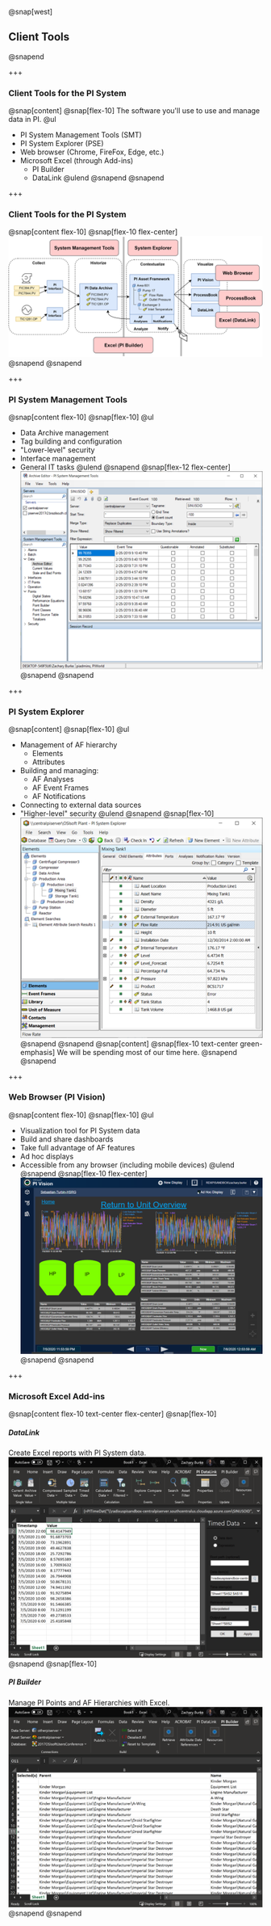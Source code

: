 @snap[west]
## Client Tools
@snapend

+++

### Client Tools for the PI System
@snap[content]
@snap[flex-10]
The software you'll use to use and manage data in PI.
@ul[](false)
- PI System Management Tools (SMT)
- PI System Explorer (PSE)
- Web browser (Chrome, FireFox, Edge, etc.)
- Microsoft Excel (through Add-ins)
    - PI Builder
    - DataLink
@ulend
@snapend
@snapend

+++

### Client Tools for the PI System
@snap[content flex-10]
@snap[flex-10 flex-center]
![](assets/img/client-tools.png)
@snapend
@snapend

+++

### PI System Management Tools
@snap[content flex-10]
@snap[flex-10]
@ul[](false)
- Data Archive management
- Tag building and configuration
- "Lower-level" security
- Interface management
- General IT tasks
@ulend
@snapend
@snap[flex-12 flex-center]
![](assets/img/smt-screenshot.png)
@snapend
@snapend

+++

### PI System Explorer
@snap[content]
@snap[flex-10]
@ul[](false)
- Management of AF hierarchy
    - Elements
    - Attributes
- Building and managing:
    - AF Analyses
    - AF Event Frames
    - AF Notifications
- Connecting to external data sources
- "Higher-level" security
@ulend
@snapend
@snap[flex-10]
![](assets/img/pi-system-explorer.png)
@snapend
@snapend
@snap[content]
@snap[flex-10 text-center green-emphasis]
We will be spending most of our time here.
@snapend
@snapend

+++

### Web Browser (PI Vision)
@snap[content flex-10]
@snap[flex-10]
@ul[](false)
- Visualization tool for PI System data
- Build and share dashboards
- Take full advantage of AF features
- Ad hoc displays
- Accessible from any browser (including mobile devices)
@ulend
@snapend
@snap[flex-10 flex-center]
![](assets/img/pi-vision.png)
@snapend
@snapend

+++

### Microsoft Excel Add-ins
@snap[content flex-10 text-center flex-center]
@snap[flex-10]
##### DataLink
Create Excel reports with PI System data.
![](assets/img/excel-datalink.png)
@snapend
@snap[flex-10]
##### PI Builder
Manage PI Points and AF Hierarchies with Excel.
![](assets/img/excel-pi-builder.png)
@snapend
@snapend


